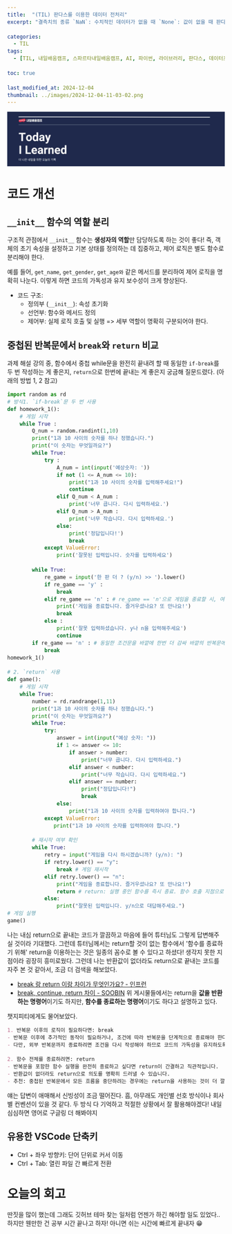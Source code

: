 ```yaml
---
title:  "(TIL) 판다스를 이용한 데이터 전처리"
excerpt: "결측치의 종류 `NaN`: 수치적인 데이터가 없을 때 `None`: 값이 없을 때 판다스는 결국 이 둘을 전부 결측치로 처리하기 떄문에 차이가 크게 없지만, 개념적으로는 차이가 있다."

categories:
  - TIL
tags:
  - [TIL, 내일배움캠프, 스파르타내일배움캠프, AI, 파이썬, 라이브러리, 판다스, 데이터프레임, 정렬, 병합]

toc: true

last_modified_at: 2024-12-04
thumbnail: ../images/2024-12-04-11-03-02.png
---
```

![](/images/../images/2024-12-04-11-03-02.png)

# 코드 개선

## `__init__` 함수의 역할 분리
구조적 관점에서 `__init__` 함수는 **생성자의 역할**만 담당하도록 하는 것이 좋다!
즉, 객체의 초기 속성을 설정하고 기본 상태를 정의하는 데 집중하고, 제어 로직은 별도 함수로 분리해야 한다.

예를 들어, `get_name`, `get_gender`, `get_age와` 같은 메서드를 분리하여 제어 로직을 명확히 나눈다. 이렇게 하면 코드의 가독성과 유지 보수성이 크게 향상된다.

- 코드 구조:
    - 정의부 (`__init__`): 속성 초기화
    - 선언부: 함수와 메서드 정의
    - 제어부: 실제 로직 호출 및 실행
    => 세부 역할이 명확히 구분되어야 한다.



## 중첩된 반복문에서 `break`와 `return` 비교
과제 해설 강의 중, 함수에서 중첩 while문을 완전히 끝내려 할 때 동일한 `if-break`를 두 번 작성하는 게 좋은지, `return`으로 한번에 끝내는 게 좋은지 궁금해 질문드렸다. (아래의 방법 1, 2 참고)

```py
import random as rd
# 방식1. `if-break`문 두 번 사용
def homework_1():
    # 게임 시작                                                                                                               
    while True :                                                               
        Q_num = random.randint(1,10)                                           
        print("1과 10 사이의 숫자를 하나 정했습니다.")
        print("이 숫자는 무엇일까요?")
        while True:                                                            
            try :
                A_num = int(input('예상숫자: '))
                if not (1 <= A_num <= 10): 
                    print("1과 10 사이의 숫자를 입력해주세요!")
                    continue
                elif Q_num < A_num :                                
                    print('너무 큽니다. 다시 입력하세요.')  
                elif Q_num > A_num :                                    
                    print('너무 작습니다. 다시 입력하세요.')
                else:
                    print('정답입니다!')                             
                    break
            except ValueError:
                print('잘못된 입력입니다. 숫자를 입력하세요')

        while True:                                                         
            re_game = input('한 판 더 ? (y/n) >> ').lower()             
            if re_game == 'y' :                                           
                break
            elif re_game == 'n' : # re_game == 'n'으로 게임을 종료할 시, 여기서 한번 break를 걸어주고
                print('게임을 종료합니다. 즐거우셨나요? 또 만나요!')
                break
            else :                                                          
                print('잘못 입력하셨습니다. y나 n을 입력해주세요')
                continue
        if re_game == 'n' : # 동일한 조건문을 바깥에 한번 더 감싸 바깥의 반복문에 또 break를 걸어줌
            break
homework_1()

# 2. `return` 사용
def game():
    # 게임 시작
    while True:    
        number = rd.randrange(1,11)
        print("1과 10 사이의 숫자를 하나 정했습니다.")
        print("이 숫자는 무엇일까요?")
        while True:
            try:
                answer = int(input("예상 숫자: "))
                if 1 <= answer <= 10:
                    if answer > number:
                        print("너무 큽니다. 다시 입력하세요.")
                    elif answer < number:
                        print("너무 작습니다. 다시 입력하세요.")
                    elif answer == number:
                        print("정답입니다!")
                        break
                else:
                    print("1과 10 사이의 숫자를 입력하여야 합니다.")
            except ValueError:
               print("1과 10 사이의 숫자를 입력하여야 합니다.")
    
        # 재시작 여부 확인
        while True:
            retry = input("게임을 다시 하시겠습니까? (y/n): ")
            if retry.lower() == "y":
                break # 게임 재시작
            elif retry.lower() == "n":
                print("게임을 종료합니다. 즐거우셨나요? 또 만나요!")
                return # return: 실행 중인 함수를 즉시 종료. 함수 호출 지점으로 되돌아감
            else:
                print("잘못된 입력입니다. y/n으로 대답해주세요.")
# 게임 실행
game()

```
나는 내심 return으로 끝내는 코드가 깔끔하고 마음에 들어 튜터님도 그렇게 답변해주실 것이라 기대했다. 그런데 튜터님께서는 return할 것이 없는 함수에서 '함수를 종료하기 위해' return을 이용하는는 것은 일종의 꼼수로 볼 수 있다고 하셨다! 생각지 못한 지점이라 굉장히 흥미로웠다. 그런데 나는 반환값이 없더라도 return으로 끝내는 코드를 자주 본 것 같아서, 조금 더 검색을 해보았다.

- [break 랑 return 이랑 차이가 무엇인가요? - 인프런](https://www.inflearn.com/community/questions/747573/break-%EB%9E%91-return-%EC%9D%B4%EB%9E%91-%EC%B0%A8%EC%9D%B4%EA%B0%80-%EB%AC%B4%EC%97%87%EC%9D%B8%EA%B0%80%EC%9A%94?srsltid=AfmBOopLNuPzLUWxpiD0GskhZCL0r_jRIq2G9GRoFVMj-HH_Sqfq8kxp)
- [break, continue, return 차이 - SOOBIN](https://velog.io/@subin0214/break-continue-return-%EC%B0%A8%EC%9D%B4)
위 게시물들에서는 return을 **값을 반환하는 명령어**이기도 하지만, **함수를 종료하는 명령어**이기도 하다고 설명하고 있다.

챗지피티에게도 물어보았다.
```md
1. 반복문 이후의 로직이 필요하다면: break
- 반복문 이후에 추가적인 동작이 필요하거나, 조건에 따라 반복문을 단계적으로 종료해야 한다면 break를 사용하는 것이 적합합니다.
- 다만, 외부 반복문까지 종료하려면 조건을 다시 작성해야 하므로 코드의 가독성을 유지하도록 주석이나 구조적 설계를 신경 써야 합니다.

2. 함수 전체를 종료하려면: return
- 반복문을 포함한 함수 실행을 완전히 종료하고 싶다면 return이 간결하고 직관적입니다.
- 반환값이 없더라도 return으로 의도를 명확히 드러낼 수 있습니다.
- 추천: 중첩된 반복문에서 모든 흐름을 중단하려는 경우에는 return을 사용하는 것이 더 깔끔합니다.
```
얘는 답변이 애매해서 신빙성이 조금 떨어진다.
흠, 아무래도 개인별 선호 방식이나 회사별 컨벤션이 있을 것 같다. 두 방식 다 기억하고 적절한 상황에서 잘 활용해야겠다! 내일 심심하면 영어로 구글링 더 해봐야지

## 유용한 VSCode 단축키
- Ctrl + 좌우 방향키: 단어 단위로 커서 이동
- Ctrl + Tab: 열린 파일 간 빠르게 전환

# 오늘의 회고
딴짓을 많이 했는데 그래도 깃허브 테마 찾는 일처럼 언젠가 하긴 해야할 일도 있었다.. 하지만 웬만한 건 공부 시간 끝나고 하자! 아니면 쉬는 시간에 빠르게 끝내자 😁